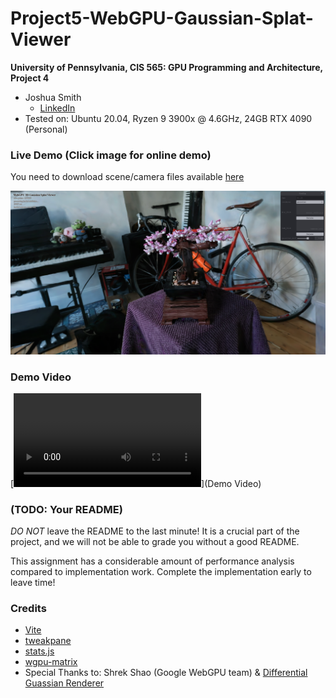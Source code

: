 # Project5-WebGPU-Gaussian-Splat-Viewer

**University of Pennsylvania, CIS 565: GPU Programming and Architecture, Project 4**

* Joshua Smith
  * [LinkedIn](https://www.linkedin.com/in/joshua-smith-32b165158/)
* Tested on: Ubuntu 20.04, Ryzen 9 3900x @ 4.6GHz, 24GB RTX 4090 (Personal)
### Live Demo (Click image for online demo)
You need to download scene/camera files available [here](https://drive.google.com/drive/folders/1UbcFvkwZhcdnhAlpua7n-UUjxDaeiYJC?usp=sharing)

[![](images/bonsai_link_img.png)](https://joshmsmith44.github.io/Project5-WebGPU-Gaussian-Splat-Viewer/)

### Demo Video

[![](images/gaussian_splatting_vid.mp4)](Demo Video)

### (TODO: Your README)

*DO NOT* leave the README to the last minute! It is a crucial part of the
project, and we will not be able to grade you without a good README.

This assignment has a considerable amount of performance analysis compared
to implementation work. Complete the implementation early to leave time!

### Credits

- [Vite](https://vitejs.dev/)
- [tweakpane](https://tweakpane.github.io/docs//v3/monitor-bindings/)
- [stats.js](https://github.com/mrdoob/stats.js)
- [wgpu-matrix](https://github.com/greggman/wgpu-matrix)
- Special Thanks to: Shrek Shao (Google WebGPU team) & [Differential Guassian Renderer](https://github.com/graphdeco-inria/diff-gaussian-rasterization)
